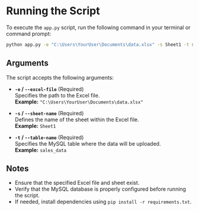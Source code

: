 # Running the Script

To execute the `app.py` script, run the following command in your terminal or command prompt:

```bash
python app.py -e "C:\Users\YourUser\Documents\data.xlsx" -s Sheet1 -t sales_data
```

## Arguments

The script accepts the following arguments:

- **`-e` / `--excel-file`** (Required)  
  Specifies the path to the Excel file.  
  **Example:** `"C:\Users\YourUser\Documents\data.xlsx"`

- **`-s` / `--sheet-name`** (Required)  
  Defines the name of the sheet within the Excel file.  
  **Example:** `Sheet1`

- **`-t` / `--table-name`** (Required)  
  Specifies the MySQL table where the data will be uploaded.  
  **Example:** `sales_data`

## Notes

- Ensure that the specified Excel file and sheet exist.
- Verify that the MySQL database is properly configured before running the script.
- If needed, install dependencies using `pip install -r requirements.txt`.

